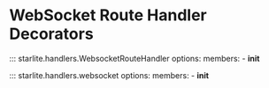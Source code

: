 # WebSocket Route Handler Decorators

::: starlite.handlers.WebsocketRouteHandler
    options:
        members:
            - __init__

::: starlite.handlers.websocket
    options:
        members:
            - __init__
